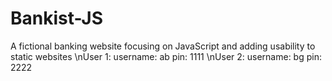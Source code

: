 # Bankist-JS
A fictional banking website focusing on JavaScript and adding usability to static websites
\nUser 1: username: ab pin: 1111
\nUser 2: username: bg pin: 2222
